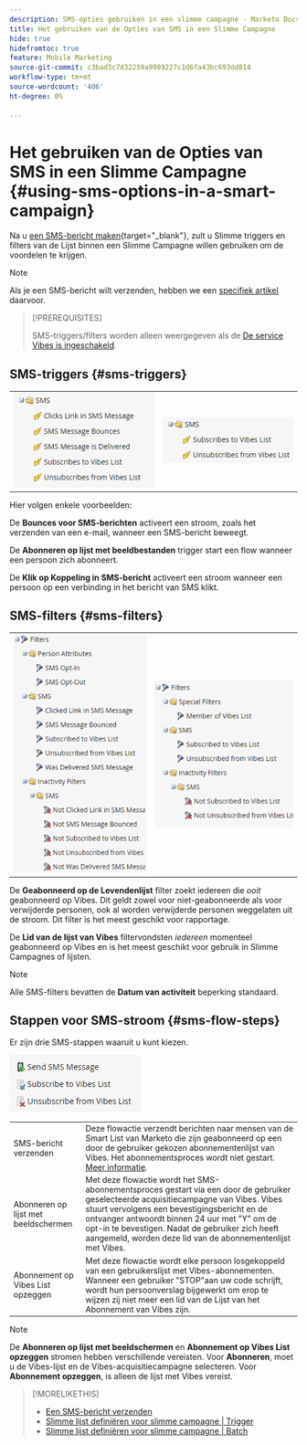 ```yaml
---
description: SMS-opties gebruiken in een slimme campagne - Marketo Docs - Productdocumentatie
title: Het gebruiken van de Opties van SMS in een Slimme Campagne
hide: true
hidefromtoc: true
feature: Mobile Marketing
source-git-commit: c3bad3c7d32259a9989227c1d6fa43bc693dd814
workflow-type: tm+mt
source-wordcount: '406'
ht-degree: 0%

---
```


# Het gebruiken van de Opties van SMS in een Slimme Campagne {#using-sms-options-in-a-smart-campaign}

Na u [een SMS-bericht maken](/help/marketo/product-docs/mobile-marketing/vibes-sms-messages/create-an-sms-message-2.md){target="_blank"}, zult u Slimme triggers en filters van de Lijst binnen een Slimme Campagne willen gebruiken om de voordelen te krijgen.

>[!NOTE]
>
>Als je een SMS-bericht wilt verzenden, hebben we een [specifiek artikel](/help/marketo/product-docs/mobile-marketing/vibes-sms-messages/send-an-sms-message.md) daarvoor.

>[!PREREQUISITES]
>
>SMS-triggers/filters worden alleen weergegeven als de [De service Vibes is ingeschakeld](/help/marketo/product-docs/mobile-marketing/admin/add-vibes-as-a-launchpoint-service.md).

## SMS-triggers {#sms-triggers}

<table>
  <tr>
    <td><img src="assets/using-sms-options-in-a-smart-campaign-1.png"></td>
    <td><img src="assets/using-sms-options-in-a-smart-campaign-2.png"></td>
  </tr>
</table>

Hier volgen enkele voorbeelden:

De **Bounces voor SMS-berichten** activeert een stroom, zoals het verzenden van een e-mail, wanneer een SMS-bericht beweegt.

De **Abonneren op lijst met beeldbestanden** trigger start een flow wanneer een persoon zich abonneert.

De **Klik op Koppeling in SMS-bericht** activeert een stroom wanneer een persoon op een verbinding in het bericht van SMS klikt.

## SMS-filters {#sms-filters}

<table>
  <tr>
    <td><img src="assets/using-sms-options-in-a-smart-campaign-3.png"></td>
    <td><img src="assets/using-sms-options-in-a-smart-campaign-4.png"></td>
  </tr>
</table>

De **Geabonneerd op de Levendenlijst** filter zoekt iedereen die *ooit* geabonneerd op Vibes. Dit geldt zowel voor niet-geabonneerde als voor verwijderde personen, ook al worden verwijderde personen weggelaten uit de stroom. Dit filter is het meest geschikt voor rapportage.

De **Lid van de lijst van Vibes** filtervondsten _iedereen_ momenteel geabonneerd op Vibes en is het meest geschikt voor gebruik in Slimme Campagnes of lijsten.

>[!NOTE]
>
>Alle SMS-filters bevatten de **Datum van activiteit** beperking standaard.

## Stappen voor SMS-stroom {#sms-flow-steps}

Er zijn drie SMS-stappen waaruit u kunt kiezen.

![](assets/using-sms-options-in-a-smart-campaign-5.png)

<table>
<tbody>
  <tr>
    <td style="width:25%">SMS-bericht verzenden</td>
    <td>Deze flowactie verzendt berichten naar mensen van de Smart List van Marketo die zijn geabonneerd op een door de gebruiker gekozen abonnementenlijst van Vibes. Het abonnementsproces wordt niet gestart. <a href="/help/marketo/product-docs/mobile-marketing/vibes-sms-messages/send-an-sms-message.md">Meer informatie</a>.</td>
  </tr>

<tr>
    <td style="width:25%">Abonneren op lijst met beeldschermen</td>
    <td>Met deze flowactie wordt het SMS-abonnementsproces gestart via een door de gebruiker geselecteerde acquisitiecampagne van Vibes. Vibes stuurt vervolgens een bevestigingsbericht en de ontvanger antwoordt binnen 24 uur met "Y" om de opt-in te bevestigen. Nadat de gebruiker zich heeft aangemeld, worden deze lid van de abonnementenlijst met Vibes.</td>
  </tr>
  <tr>
    <td style="width:25%">Abonnement op Vibes List opzeggen</td>
    <td>Met deze flowactie wordt elke persoon losgekoppeld van een gebruikerslijst met Vibes-abonnementen. Wanneer een gebruiker "STOP"aan uw code schrijft, wordt hun persoonverslag bijgewerkt om erop te wijzen zij niet meer een lid van de Lijst van het Abonnement van Vibes zijn.</td>
  </tr>
  </tbody>
</table>

>[!NOTE]
>
>De **Abonneren op lijst met beeldschermen** en **Abonnement op Vibes List opzeggen** stromen hebben verschillende vereisten. Voor **Abonneren**, moet u de Vibes-lijst en de Vibes-acquisitiecampagne selecteren. Voor **Abonnement opzeggen**, is alleen de lijst met Vibes vereist.

>[!MORELIKETHIS]
>
>* [Een SMS-bericht verzenden](/help/marketo/product-docs/mobile-marketing/vibes-sms-messages/send-an-sms-message.md)
>* [Slimme lijst definiëren voor slimme campagne | Trigger](/help/marketo/product-docs/core-marketo-concepts/smart-campaigns/creating-a-smart-campaign/define-smart-list-for-smart-campaign-trigger.md)
>* [Slimme lijst definiëren voor slimme campagne | Batch](/help/marketo/product-docs/core-marketo-concepts/smart-campaigns/creating-a-smart-campaign/define-smart-list-for-smart-campaign-batch.md)
